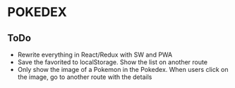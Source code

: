 # POKEDEX

## ToDo

* Rewrite everything in React/Redux with SW and PWA
* Save the favorited to localStorage. Show the list on another route
* Only show the image of a Pokemon in the Pokedex. When users click on the image, go to another route with the details